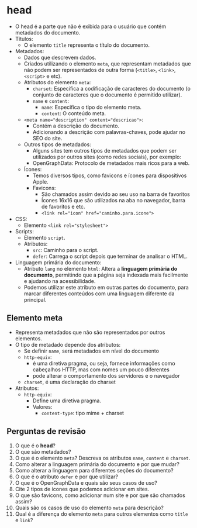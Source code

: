 # head

- O head é a parte que não é exibida para o usuário que contém metadados do documento.
- Títulos:
  - O elemento `title` representa o título do documento.
- Metadados:
  - Dados que descrevem dados.
  - Criados utilizando o elemento `meta`, que representam metadados que não podem ser representados de outra forma (`<title>`, `<link>`, `<script>` e etc).
  - Atributos do elemento `meta`:
    - `charset`: Especifica a codificação de caracteres do documento (o conjunto de caracteres que o documento é permitido utilizar).
    - `name` e `content`:
      - `name`: Especifica o tipo do elemento meta.
      - `content`: O conteúdo meta.
  - `<meta name="description" content="descricao">`:
    - Contém a descrição do documento.
    - Adicionando a descrição com palavras-chaves, pode ajudar no SEO do site.
  - Outros tipos de metadados:
    - Alguns sites tem outros tipos de metadados que podem ser utilizados por outros sites (como redes sociais), por  exemplo:
    - OpenGraphData: Protocolo de metadados mais ricos para a web.
  - Ícones:
    - Temos diversos tipos, como favicons e ícones para dispositivos Apple.
    - Favicons:
      - São chamados assim devido ao seu uso na barra de favoritos
      - Ícones 16x16 que são utilizados na aba no navegador, barra de favoritos e etc.
      - `<link rel="icon" href="caminho.para.icone">`
- CSS:
  - Elemento `<link rel="stylesheet">`
- Scripts:
  - Elemento `script`.
  - Atributos:
    - `src`: Caminho para o script.
    - `defer`: Carrega o script depois que terminar de analisar o HTML.
- Linguagem primária do documento:
  - Atributo `lang` no elemento `html`: Altera a **linguagem primária do documento**, permitindo que a página seja indexada mais facilmente e ajudando na acessibilidade.
  - Podemos utilizar este atributo em outras partes do documento, para marcar diferentes conteúdos com uma linguagem diferente da principal.

## Elemento meta

- Representa metadados que não são representados por outros elementos.
- O tipo de metadado depende dos atributos:
  - Se definir `name`, será metadados em nível do documento
  - `http-equiv`:
    - é uma diretiva pragma, ou seja, fornece informações como cabeçalhos HTTP, mas com nomes um pouco diferentes
    - pode alterar o comportamento dos servidores e o navegador
  - `charset`, é uma declaração do charset
- Atributos:
  - `http-equiv`:
    - Define uma diretiva pragma.
    - Valores:
      - `content-type`: tipo mime + charset

## Perguntas de revisão

1. O que é o **head**?
2. O que são metadados?
3. O que é o elemento `meta`? Descreva os atributos `name`, `content` e `charset`.
4. Como alterar a linguagem primária do documento e por que mudar?
5. Como alterar a linguagem para diferentes seções do documento?
6. O que é o atributo `defer` e por que utilizar?
7. O que é o OpenGraphData e quais são seus casos de uso?
8. Cite 2 tipos de ícones que podemos adicionar em sites.
9. O que são favicons, como adicionar num site e por que são chamados assim?
10. Quais são os casos de uso do elemento `meta` para descrição?
11. Qual é a diferença do elemento `meta` para outros elementos como `title` e `link`?